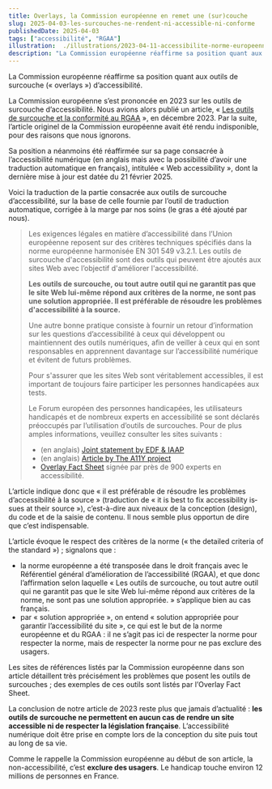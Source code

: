 ```yaml
---
title: Overlays, la Commission européenne en remet une (sur)couche
slug: 2025-04-03-les-surcouches-ne-rendent-ni-accessible-ni-conforme
publishedDate: 2025-04-03
tags: ["accessibilité", "RGAA"]
illustration:  ./illustrations/2023-04-11-accessibilite-norme-europeenne-francais.png
description: "La Commission européenne réaffirme sa position quant aux outils de surcouche d’accessibilité : les outils de surcouche ne permettent en aucun cas de rendre un site accessible ni de respecter la législation française."
---
```


<p class="fr-text--lead">La Commission européenne réaffirme sa position quant aux outils de surcouche («&nbsp;<span lang="en">overlays</span>&nbsp;») d’accessibilité.</p>

La Commission européenne s’est prononcée en 2023 sur les outils de surcouche d’accessibilité. Nous avions alors publié un article, «&nbsp;<a href="/articles/2023-12-18-outils-de-surcouche-et-conformite-rgaa/" >Les outils de surcouche et la conformité au RGAA</a>&nbsp;», en décembre 2023. Par la suite, l’article originel de la Commission européenne avait été rendu indisponible, pour des raisons que nous ignorons.

Sa position a néanmoins été réaffirmée sur sa page consacrée à l’accessibilité numérique (en anglais mais avec la possibilité d’avoir une traduction automatique en français), intitulée «&nbsp;<span lang="en">Web accessibility</span>&nbsp;», dont la dernière mise à jour est datée du 21 février 2025.

Voici la traduction de la partie consacrée aux outils de surcouche d’accessibilité, sur la base de celle fournie par l’outil de traduction automatique, corrigée à la marge par nos soins (le gras a été ajouté par nous).

> Les exigences légales en matière d’accessibilité dans l’Union européenne reposent sur des critères techniques spécifiés dans la norme européenne harmonisée EN 301 549 v3.2.1. Les outils de surcouche d'accessibilité sont des outils qui peuvent être ajoutés aux sites Web avec l’objectif d'améliorer l'accessibilité.
>
> **Les outils de surcouche, ou tout autre outil qui ne garantit pas que le site Web lui-même répond aux critères de la norme, ne sont pas une solution appropriée. Il est préférable de résoudre les problèmes d'accessibilité à la source.**
>
> Une autre bonne pratique consiste à fournir un retour d’information sur les questions d’accessibilité à ceux qui développent ou maintiennent des outils numériques, afin de veiller à ceux qui en sont responsables en apprennent davantage sur l’accessibilité numérique et évitent de futurs problèmes.
>
> Pour s'assurer que les sites Web sont véritablement accessibles, il est important de toujours faire participer les personnes handicapées aux tests.
>
> Le Forum européen des personnes handicapées, les utilisateurs handicapés et de nombreux experts en accessibilité se sont déclarés préoccupés par l’utilisation d’outils de surcouches. Pour de plus amples informations, veuillez consulter les sites suivants&nbsp;:
>  * (en anglais) [Joint statement by EDF & IAAP](https://www.edf-feph.org/publications/joint-statement-on-accessibility-overlays/)
>  * (en anglais) [Article by The A11Y project](https://www.a11yproject.com/posts/should-i-use-an-accessibility-overlay/)
>  * [Overlay Fact Sheet](https://overlayfactsheet.com/fr/) signée par près de 900 experts en accessibilité.

L’article indique donc que «&nbsp;il est préférable de résoudre les problèmes d’accessibilité à la source&nbsp;» (traduction de «&nbsp;<span lang="en">it is best to fix accessibility issues at their source</span>&nbsp;»), c’est-à-dire aux niveaux de la conception (design), du code et de la saisie de contenu. Il nous semble plus opportun de dire que c’est indispensable. 

L’article évoque le respect des critères de la norme («&nbsp;<span lang="en">the detailed criteria of the standard</span>&nbsp;»)&nbsp;; signalons que&nbsp;:
* la norme européenne a été transposée dans le droit français avec le Référentiel général d’amélioration de l’accessibilité (RGAA), et que donc l’affirmation selon laquelle «&nbsp;Les outils de surcouche, ou tout autre outil qui ne garantit pas que le site Web lui-même répond aux critères de la norme, ne sont pas une solution appropriée.&nbsp;» s’applique bien au cas français.
* par «&nbsp;solution appropriée&nbsp;», on entend «&nbsp;solution appropriée pour garantir l’accessibilité du site&nbsp;», ce qui est le but de la norme européenne et du RGAA&nbsp;: il ne s’agit pas ici de respecter la norme pour respecter la norme, mais de respecter la norme pour ne pas exclure des usagers.

Les sites de références listés par la Commission européenne dans son article détaillent très précisément les problèmes que posent les outils de surcouches&nbsp;; des exemples de ces outils sont listés par l’<span lang="en">Overlay Fact Sheet</span>.

La conclusion de notre article de 2023 reste plus que jamais d’actualité&nbsp;: **les outils de surcouche ne permettent en aucun cas de rendre un site accessible ni de respecter la législation française**. L’accessibilité numérique doit être prise en compte lors de la conception du site puis tout au long de sa vie. 

Comme le rappelle la Commission européenne au début de son article, la non-accessibilité, c’est **exclure des usagers**. Le handicap touche environ 12 millions de personnes en France.

